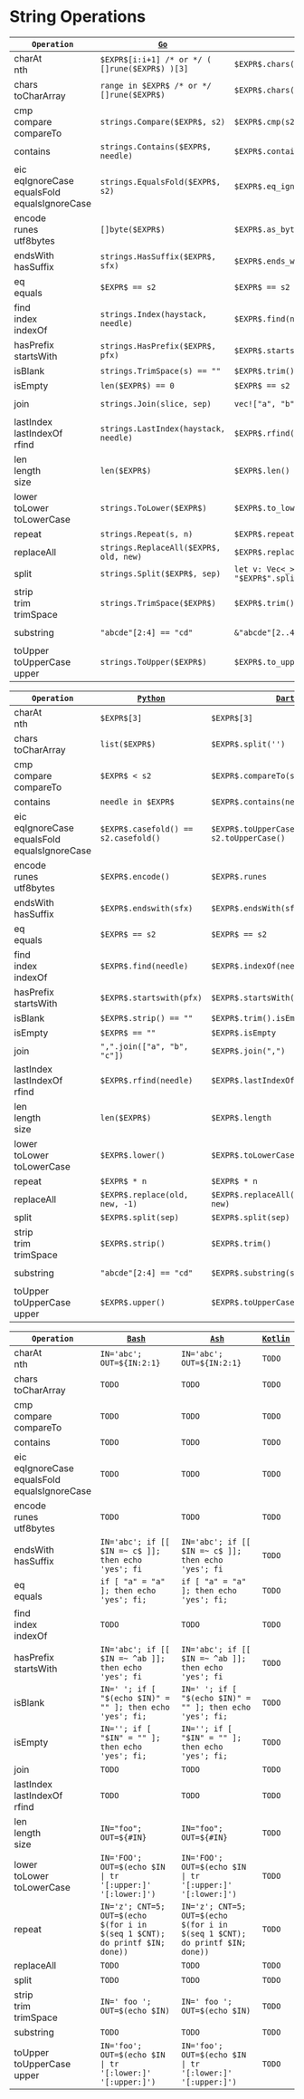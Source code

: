 # String Operations

|`Operation`|[`Go`](https://go.dev/)|[`Rust`](https://www.rust-lang.org/)|[`Java`](https://docs.oracle.com/javase/8/docs/technotes/guides/language/)|
|---|---|---|---|
|charAt<br/>nth|`$EXPR$[i:i+1] /* or */ ( []rune($EXPR$) )[3]`|`$EXPR$.chars().nth(3)`|`$EXPR$.charAt(3)`|
|chars<br/>toCharArray|`range in $EXPR$ /* or */ []rune($EXPR$)`|`$EXPR$.chars()`|`$EXPR$.toCharArray()`|
|cmp<br/>compare<br/>compareTo|`strings.Compare($EXPR$, s2)`|`$EXPR$.cmp(s2) == Ordering::Less`|`$EXPR$.compareTo(s2)`|
|contains|`strings.Contains($EXPR$, needle)`|`$EXPR$.contains(needle)`|`$EXPR$.contains(needle)`|
|eic<br/>eqIgnoreCase<br/>equalsFold<br/>equalsIgnoreCase|`strings.EqualsFold($EXPR$, s2)`|`$EXPR$.eq_ignore_ascii_case(&s2)`|`$EXPR$.equalsIgnoreCase(s2)`|
|encode<br/>runes<br/>utf8bytes|`[]byte($EXPR$)`|`$EXPR$.as_bytes()`|`$EXPR$.getBytes("UTF8")`|
|endsWith<br/>hasSuffix|`strings.HasSuffix($EXPR$, sfx)`|`$EXPR$.ends_with(sfx)`|`$EXPR$.endsWith(sfx)`|
|eq<br/>equals|`$EXPR$ == s2`|`$EXPR$ == s2`|`$EXPR$.equals(s2)`|
|find<br/>index<br/>indexOf|`strings.Index(haystack, needle)`|`$EXPR$.find(needle)`|`$EXPR$.indexOf(needle)`|
|hasPrefix<br/>startsWith|`strings.HasPrefix($EXPR$, pfx)`|`$EXPR$.starts_with(pfx)`|`$EXPR$.startsWith(pfx)`|
|isBlank|`strings.TrimSpace(s) == ""`|`$EXPR$.trim() == ""`|`$EXPR$.isBlank()`|
|isEmpty|`len($EXPR$) == 0`|`$EXPR$ == s2`|`$EXPR$.isEmpty`|
|join|`strings.Join(slice, sep)`|`vec!["a", "b", "c"].join(sep)`|`String.join(sep, List.of("a", "b", "c"))`|
|lastIndex<br/>lastIndexOf<br/>rfind|`strings.LastIndex(haystack, needle)`|`$EXPR$.rfind(needle)`|`$EXPR$.lastIndexOf(needle)`|
|len<br/>length<br/>size|`len($EXPR$)`|`$EXPR$.len()`|`$EXPR$.length()`|
|lower<br/>toLower<br/>toLowerCase|`strings.ToLower($EXPR$)`|`$EXPR$.to_lowercase()`|`$EXPR$.toLowerCase(Locale.ROOT)`|
|repeat|`strings.Repeat(s, n)`|`$EXPR$.repeat(n)`|`$EXPR$.repeat(n)`|
|replaceAll|`strings.ReplaceAll($EXPR$, old, new)`|`$EXPR$.replace(old, new)`|`$EXPR$.replaceAll(old, new)`|
|split|`strings.Split($EXPR$, sep)`|`let v: Vec<_> = "$EXPR$".split(sep).collect()`|`$EXPR$.split(sep, 0)`|
|strip<br/>trim<br/>trimSpace|`strings.TrimSpace($EXPR$)`|`$EXPR$.trim()`|`$EXPR$.strip()`|
|substring|`"abcde"[2:4] == "cd"`|`&"abcde"[2..4] == "cd"`|`"abcde".substring(2, 4).equals("cd")`|
|toUpper<br/>toUpperCase<br/>upper|`strings.ToUpper($EXPR$)`|`$EXPR$.to_uppercase()`|`$EXPR$.toUpperCase(Locale.ROOT)`|


|`Operation`|[`Python`](https://www.python.org/)|[`Dart`](https://dart.dev/)|[`Ts`](https://www.typescriptlang.org/)|
|---|---|---|---|
|charAt<br/>nth|`$EXPR$[3]`|`$EXPR$[3]`|`$EXPR$[3]`|
|chars<br/>toCharArray|`list($EXPR$)`|`$EXPR$.split('')`|`$EXPR$.split('')`|
|cmp<br/>compare<br/>compareTo|`$EXPR$ < s2`|`$EXPR$.compareTo(s2)`|`$EXPR$.localeCompare(s2)`|
|contains|`needle in $EXPR$`|`$EXPR$.contains(needle)`|`$EXPR$.indexOf(needle) > -1`|
|eic<br/>eqIgnoreCase<br/>equalsFold<br/>equalsIgnoreCase|`$EXPR$.casefold() == s2.casefold()`|`$EXPR$.toUpperCase() == s2.toUpperCase()`|`$EXPR$.toUpperCase() === s2.toUpperCase()`|
|encode<br/>runes<br/>utf8bytes|`$EXPR$.encode()`|`$EXPR$.runes`|`new TextEncoder().encode($EXPR$)`|
|endsWith<br/>hasSuffix|`$EXPR$.endswith(sfx)`|`$EXPR$.endsWith(sfx)`|`$EXPR$.endsWith(sfx)`|
|eq<br/>equals|`$EXPR$ == s2`|`$EXPR$ == s2`|`$EXPR$ === s2`|
|find<br/>index<br/>indexOf|`$EXPR$.find(needle)`|`$EXPR$.indexOf(needle)`|`$EXPR$.indexOf(needle)`|
|hasPrefix<br/>startsWith|`$EXPR$.startswith(pfx)`|`$EXPR$.startsWith(pfx)`|`$EXPR$.startsWith(pfx)`|
|isBlank|`$EXPR$.strip() == ""`|`$EXPR$.trim().isEmpty`|`$EXPR$.trim() === ""`|
|isEmpty|`$EXPR$ == ""`|`$EXPR$.isEmpty`|`$EXPR$ === ""`|
|join|`",".join(["a", "b", "c"])`|`$EXPR$.join(",")`|`["a", "b", "c"].join(sep)`|
|lastIndex<br/>lastIndexOf<br/>rfind|`$EXPR$.rfind(needle)`|`$EXPR$.lastIndexOf(needle)`|`$EXPR$.lastIndexOf(needle)`|
|len<br/>length<br/>size|`len($EXPR$)`|`$EXPR$.length`|`$EXPR$.length`|
|lower<br/>toLower<br/>toLowerCase|`$EXPR$.lower()`|`$EXPR$.toLowerCase()`|`$EXPR$.toLowerCase()`|
|repeat|`$EXPR$ * n`|`$EXPR$ * n`|`$EXPR$.repeat(n)`|
|replaceAll|`$EXPR$.replace(old, new, -1)`|`$EXPR$.replaceAll(RegExp(r'ab'), new)`|`$EXPR$.replaceAll(old, new)`|
|split|`$EXPR$.split(sep)`|`$EXPR$.split(sep)`|`$EXPR$.split(sep)`|
|strip<br/>trim<br/>trimSpace|`$EXPR$.strip()`|`$EXPR$.trim()`|`$EXPR$.trim()`|
|substring|`"abcde"[2:4] == "cd"`|`$EXPR$.substring(start, end)`|`"abcde".substring(2,4) === "cd"`|
|toUpper<br/>toUpperCase<br/>upper|`$EXPR$.upper()`|`$EXPR$.toUpperCase()`|`$EXPR$.toUpperCase()`|


|`Operation`|[`Bash`](https://www.gnu.org/software/bash/)|[`Ash`](https://en.wikipedia.org/wiki/Almquist_shell)|[`Kotlin`](https://kotlinlang.org/)|
|---|---|---|---|
|charAt<br/>nth|`IN='abc'; OUT=${IN:2:1}`|`IN='abc'; OUT=${IN:2:1}`|`TODO`|
|chars<br/>toCharArray|`TODO`|`TODO`|`TODO`|
|cmp<br/>compare<br/>compareTo|`TODO`|`TODO`|`TODO`|
|contains|`TODO`|`TODO`|`TODO`|
|eic<br/>eqIgnoreCase<br/>equalsFold<br/>equalsIgnoreCase|`TODO`|`TODO`|`TODO`|
|encode<br/>runes<br/>utf8bytes|`TODO`|`TODO`|`TODO`|
|endsWith<br/>hasSuffix|`IN='abc'; if [[ $IN =~ c$ ]]; then echo 'yes'; fi`|`IN='abc'; if [[ $IN =~ c$ ]]; then echo 'yes'; fi`|`TODO`|
|eq<br/>equals|`if [ "a" = "a" ]; then echo 'yes'; fi;`|`if [ "a" = "a" ]; then echo 'yes'; fi;`|`TODO`|
|find<br/>index<br/>indexOf|`TODO`|`TODO`|`TODO`|
|hasPrefix<br/>startsWith|`IN='abc'; if [[ $IN =~ ^ab ]]; then echo 'yes'; fi`|`IN='abc'; if [[ $IN =~ ^ab ]]; then echo 'yes'; fi`|`TODO`|
|isBlank|`IN=' '; if [ "$(echo $IN)" = "" ]; then echo 'yes'; fi;`|`IN=' '; if [ "$(echo $IN)" = "" ]; then echo 'yes'; fi;`|`TODO`|
|isEmpty|`IN=''; if [ "$IN" = "" ]; then echo 'yes'; fi;`|`IN=''; if [ "$IN" = "" ]; then echo 'yes'; fi;`|`TODO`|
|join|`TODO`|`TODO`|`TODO`|
|lastIndex<br/>lastIndexOf<br/>rfind|`TODO`|`TODO`|`TODO`|
|len<br/>length<br/>size|`IN="foo"; OUT=${#IN}`|`IN="foo"; OUT=${#IN}`|`TODO`|
|lower<br/>toLower<br/>toLowerCase|`IN='FOO'; OUT=$(echo $IN \| tr '[:upper:]' '[:lower:]')`|`IN='FOO'; OUT=$(echo $IN \| tr '[:upper:]' '[:lower:]')`|`TODO`|
|repeat|`IN='z'; CNT=5; OUT=$(echo $(for i in $(seq 1 $CNT); do printf $IN; done))`|`IN='z'; CNT=5; OUT=$(echo $(for i in $(seq 1 $CNT); do printf $IN; done))`|`TODO`|
|replaceAll|`TODO`|`TODO`|`TODO`|
|split|`TODO`|`TODO`|`TODO`|
|strip<br/>trim<br/>trimSpace|`IN=' foo '; OUT=$(echo $IN)`|`IN=' foo '; OUT=$(echo $IN)`|`TODO`|
|substring|`TODO`|`TODO`|`TODO`|
|toUpper<br/>toUpperCase<br/>upper|`IN='foo'; OUT=$(echo $IN \| tr '[:lower:]' '[:upper:]')`|`IN='foo'; OUT=$(echo $IN \| tr '[:lower:]' '[:upper:]')`|`TODO`|


